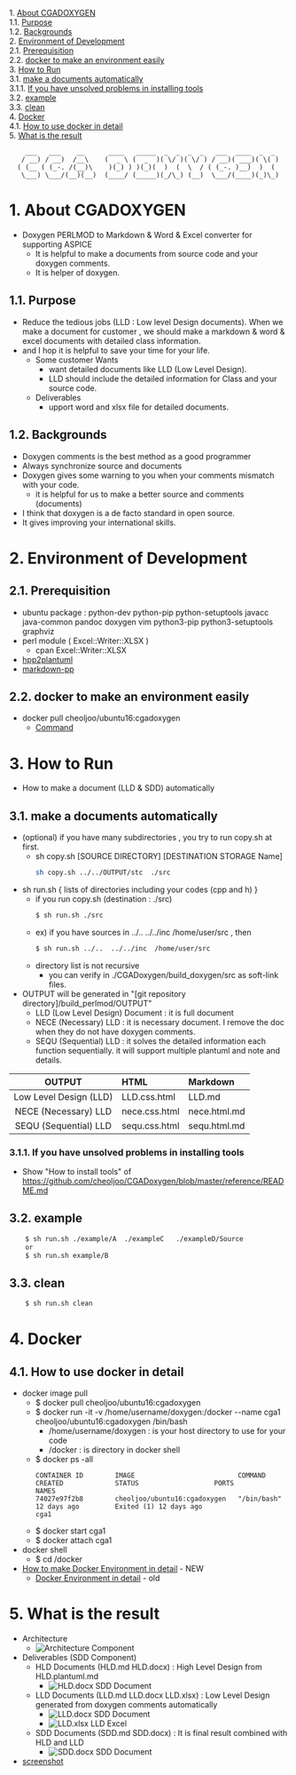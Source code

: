 1\.  [About CGADOXYGEN](#aboutcgadoxygen)  
1.1\.  [Purpose](#purpose)  
1.2\.  [Backgrounds](#backgrounds)  
2\.  [Environment of Development](#environmentofdevelopment)  
2.1\.  [Prerequisition](#prerequisition)  
2.2\.  [docker to make an environment easily](#dockertomakeanenvironmenteasily)  
3\.  [How to Run](#howtorun)  
3.1\.  [make a documents automatically](#makeadocumentsautomatically)  
3.1.1\.  [If you have unsolved problems in installing tools](#ifyouhaveunsolvedproblemsininstallingtools)  
3.2\.  [example](#example)  
3.3\.  [clean](#clean)  
4\.  [Docker](#docker)  
4.1\.  [How to use docker in detail](#howtousedockerindetail)  
5\.  [What is the result](#whatistheresult)  

```
    ___   ___    __      ____   _____  _  _  _  _   ___  ____  _  _
   / __) / __)  /__\    (  _ \ (  _  )( \/ )( \/ ) / __)( ___)( \( )
  ( (__ ( (_-. /(__)\    )(_) ) )(_)(  )  (  \  / ( (_-. )__)  )  (
   \___) \___/(__)(__)  (____/ (_____)(_/\_) (__)  \___/(____)(_)\_)
```

<a name="aboutcgadoxygen"></a>

# 1\. About CGADOXYGEN
- Doxygen PERLMOD to Markdown & Word & Excel converter for supporting ASPICE
    - It is helpful to make a documents from source code and your doxygen comments.
    - It is helper of doxygen.

<a name="purpose"></a>

## 1.1\. Purpose
- Reduce the tedious jobs (LLD : Low level Design documents). When we make a document for customer , we should make a markdown & word & excel documents with detailed class information.
- and I hop it is helpful to save your time for your life.
    - Some customer Wants
        - want detailed documents like LLD (Low Level Design).
        - LLD should include the detailed information for Class and your source code.
    - Deliverables
        - upport word and xlsx file for detailed documents.

<a name="backgrounds"></a>

## 1.2\. Backgrounds
- Doxygen comments is the best method as a good programmer
- Always synchronize source and documents
- Doxygen gives some warning to you when your comments mismatch with your code.
    - it is helpful for us to make a better source and comments (documents)
- I think that doxygen is a de facto standard in open source.
- It gives improving your international skills.

<a name="environmentofdevelopment"></a>

# 2\. Environment of Development
<a name="prerequisition"></a>

## 2.1\. Prerequisition
- ubuntu package : python-dev python-pip python-setuptools javacc java-common pandoc doxygen vim python3-pip python3-setuptools graphviz 
- perl module ( Excel::Writer::XLSX )
	- cpan Excel::Writer::XLSX
- [hpp2plantuml](https://github.com/thibaultmarin/hpp2plantuml)
- [markdown-pp](https://github.com/jreese/markdown-pp)

<a name="dockertomakeanenvironmenteasily"></a>

## 2.2\. docker to make an environment easily
- docker pull cheoljoo/ubuntu16:cgadoxygen
	- [Command](https://github.com/cheoljoo/CGADoxygen/blob/master/docker.md#docker-environment-from-dockerhub)

<a name="howtorun"></a>

# 3\. How to Run
- How to make a document (LLD & SDD) automatically

<a name="makeadocumentsautomatically"></a>

## 3.1\. make a documents automatically
- (optional) if you have many subdirectories , you try to run copy.sh at first.
    - sh copy.sh [SOURCE DIRECTORY] [DESTINATION STORAGE Name] 
        ```bash
        sh copy.sh ../../OUTPUT/stc  ./src
        ```
- sh run.sh  { lists of directories including your codes (cpp and h) }
    - if you run copy.sh  (destination : ./src)
        ```bash
        $ sh run.sh ./src
        ```
    - ex) if you have sources in ../..  ../../inc  /home/user/src   , then  
        ```bash
        $ sh run.sh ../..  ../../inc  /home/user/src
        ```
    - directory list is not recursive
        - you can verify in ./CGADoxygen/build_doxygen/src as soft-link files.
- OUTPUT will be generated in "[git repository directory]/build_perlmod/OUTPUT"
    - LLD (Low Level Design) Document : it is full document
    - NECE (Necessary) LLD : it is necessary document. I remove the doc when they do not have doxygen comments.
    - SEQU (Sequential) LLD : it solves the detailed information each function sequentially.  it will support multiple plantuml and note and details.

|  OUTPUT  |  HTML  |  Markdown |
|:--------:|:-------|:----------|
|Low Level Design (LLD) | LLD.css.html |  LLD.md  |
| NECE (Necessary) LLD |nece.css.html |  nece.html.md  |
| SEQU (Sequential) LLD | sequ.css.html |  sequ.html.md  |

<a name="ifyouhaveunsolvedproblemsininstallingtools"></a>

### 3.1.1\. If you have unsolved problems in installing tools 
- Show "How to install tools" of  https://github.com/cheoljoo/CGADoxygen/blob/master/reference/README.md

<a name="example"></a>

## 3.2\. example
```bash
    $ sh run.sh ./example/A  ./exampleC   ./exampleD/Source
    or 
    $ sh run.sh example/B
```

<a name="clean"></a>

## 3.3\. clean
```bash
    $ sh run.sh clean
```

<a name="docker"></a>

# 4\. Docker
<a name="howtousedockerindetail"></a>

## 4.1\. How to use docker in detail
- docker image pull
    - $ docker pull cheoljoo/ubuntu16:cgadoxygen
    - $ docker run -it -v /home/username/doxygen:/docker --name cga1 cheoljoo/ubuntu16:cgadoxygen  /bin/bash
        - /home/username/doxygen  : is your host directory to use for your code
        - /docker : is directory in docker shell
    - $ docker ps -all
        ```
        CONTAINER ID        IMAGE                          COMMAND     CREATED             STATUS                   PORTS               NAMES
        74027e97f2b8        cheoljoo/ubuntu16:cgadoxygen   "/bin/bash" 12 days ago         Exited (1) 12 days ago                       cga1
        ```
    - $ docker start cga1
    - $ docker attach cga1
- docker shell
    - $ cd /docker
- [How to make Docker Environment in detail](docker2.md) - NEW
    - [Docker Environment in detail](docker.md)  - old 

<a name="whatistheresult"></a>

# 5\. What is the result
- Architecture
    - ![Architecture Component](./PNG/Architecture.png)
- Deliverables (SDD Component)
    - HLD Documents (HLD.md HLD.docx) : High Level Design from HLD.plantuml.md
        - ![HLD.docx SDD Document](./PNG/HLD01.png)
    - LLD Documents (LLD.md LLD.docx LLD.xlsx) : Low Level Design generated from doxygen comments automatically
        - ![LLD.docx SDD Document](./PNG/LLD01.png)
        - ![LLD.xlsx LLD Excel](./PNG/EXCEL01.png)
    - SDD Documents (SDD.md SDD.docx) : It is final result combined with HLD and LLD
        - ![SDD.docx SDD Document](./PNG/SDD01.png)
- [screenshot](https://github.com/cheoljoo/CGADoxygen/tree/master/PNG)

